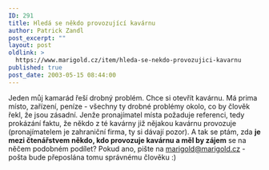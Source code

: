 ```yaml
---
ID: 291
title: Hledá se někdo provozující kavárnu
author: Patrick Zandl
post_excerpt: ""
layout: post
oldlink: >
  https://www.marigold.cz/item/hleda-se-nekdo-provozujici-kavarnu
published: true
post_date: 2003-05-15 08:44:00
---
```

Jeden můj kamarád řeší drobný problém. Chce si otevřít kavárnu. Má prima místo, zařízení, peníze - všechny ty drobné problémy okolo, co by člověk řekl, že jsou zásadní. Jenže pronajímatel místa požaduje referenci, tedy prokázání faktu, že někdo z té kavárny již nějakou kavárnu provozuje (pronajímatelem je zahraniční firma, ty si dávají pozor). A tak se ptám, zda <STRONG>je mezi čtenářstvem někdo, kdo provozuje kavárnu a měl by zájem</STRONG> se na něčem podobném podílet? Pokud ano, pište na <A href="mailto:marigold@marigold.cz">marigold@marigold.cz</A> - pošta bude přeposlána tomu správnému člověku :)